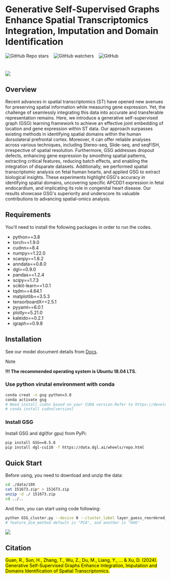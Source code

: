 # Generative Self-Supervised Graphs Enhance Spatial Transcriptomics Integration, Imputation and Domain Identification
![GitHub Repo stars](https://img.shields.io/github/stars/keaml-Guan/GSG) &nbsp;&nbsp; ![GitHub watchers](https://img.shields.io/github/watchers/keaml-Guan/GSG) &nbsp;&nbsp; ![GitHub](https://img.shields.io/github/license/keaml-Guan/GSG)
#
![](https://github.com/keaml-Guan/GSG/blob/main/figures/GSG_overview.jpg)
<br>
## Overview

Recent advances in spatial transcriptomics (ST) have opened new avenues for preserving spatial information while measuring gene expression. Yet, the challenge of seamlessly integrating this data into accurate and transferable representation remains. Here, we introduce a generative self-supervised graph (GSG) learning framework to achieve an effective joint embedding of location and gene expression within ST data. Our approach surpasses existing methods in identifying spatial domains within the human dorsolateral prefrontal cortex. Moreover, it can offer reliable analyses across various techniques, including Stereo-seq, Slide-seq, and seqFISH, irrespective of spatial resolution. Furthermore, GSG addresses dropout defects, enhancing gene expression by smoothing spatial patterns, extracting critical features, reducing batch effects, and enabling the integration of disparate datasets. Additionally, we performed spatial transcriptomic analysis on fetal human hearts, and applied GSG to extract biological insights. These experiments highlight GSG's accuracy in identifying spatial domains, uncovering specific APCDD1 expression in fetal endocardium, and implicating its role in congenital heart disease. Our results showcase GSG's superiority and underscore its valuable contributions to advancing spatial-omics analysis.


## Requirements
You'll need to install the following packages in order to run the codes.
* python==3.8
* torch==1.9.0
* cudnn==8.4
* numpy==1.22.0
* scanpy==1.8.2
* anndata==0.8.0
* dgl==0.9.0
* pandas==1.2.4
* scipy==1.7.3
* scikit-learn==1.0.1 
* tqdm==4.64.1
* matplotlib==3.5.3
* tensorboardX==2.5.1
* pyyaml==6.0.1
* plotly==5.21.0
* kaleido==0.2.1
* igraph==0.9.8

## Installation

See our model document details from [Docs](https://keaml-guan.github.io/GSG/).
> [!NOTE]
> **!!! The recommended operating system is Ubuntu 18.04 LTS.**
### Use python virutal environment with conda
```sh
conda creat -n gsg python=3.8
conda activate gsg
# Need install cudnn based on your CUDA version.Refer to https://developer.nvidia.com/cudnn-archive
# conda install cudnn[version]
```
### Install GSG
Install GSG and dgl(for gpu) from PyPi:
```sh
pip install GSG==0.5.8
pip install dgl-cu110 -f https://data.dgl.ai/wheels/repo.html
```
## Quick Start
Before using, you need to download and unzip the data:
```sh
cd ./data/10X
cat 151673.zip* > 151673.zip
unzip -d ./ 151673.zip
cd ../..
```
And then, you can start using code following:
    
```sh
python GSG_cluster.py --device 0 --cluster_label layer_guess_reordered_short --feature_dim_method "PCA"
# feature_dim_method default is "PCA", and another is "HVG"
```




![](https://github.com/keaml-Guan/GSG/blob/main/figures/Result.jpg)

## Citation
<mark>
Guan, R., Sun, H., Zhang, T., Wu, Z., Du, M., Liang, Y., ... & Xu, D. (2024). Generative Self-Supervised Graphs Enhance Integration, Imputation and Domains Identification of Spatial Transcriptomics.
</mark>
